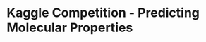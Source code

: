 # Kaggle Competition - Predicting Molecular Properties
<!--Kaggle Competition - Predicting Molecular Properties launched at May 30, 2019, and I joined at June 13, 2019, started to work from June 15, 2019. -->
<!--2019-06-15-->
<!--数据挖掘,大数据-->